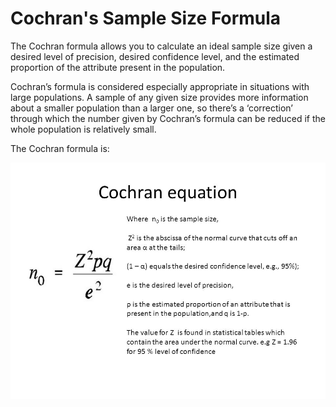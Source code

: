 # Cochran's Sample Size Formula

The Cochran formula allows you to calculate an ideal sample size given a desired level of precision, desired confidence level, and the estimated proportion of the attribute present in the population.

Cochran’s formula is considered especially appropriate in situations with large populations. A sample of any given size provides more information about a smaller population than a larger one, so there’s a ‘correction’ through which the number given by Cochran’s formula can be reduced if the whole population is relatively small.

The Cochran formula is:

<img width="600" alt="formula" src="https://github.com/hpaghdal/StatsCalculator/blob/master/Definitions/Cochranformula.jpg" style="max-width:100%;">

